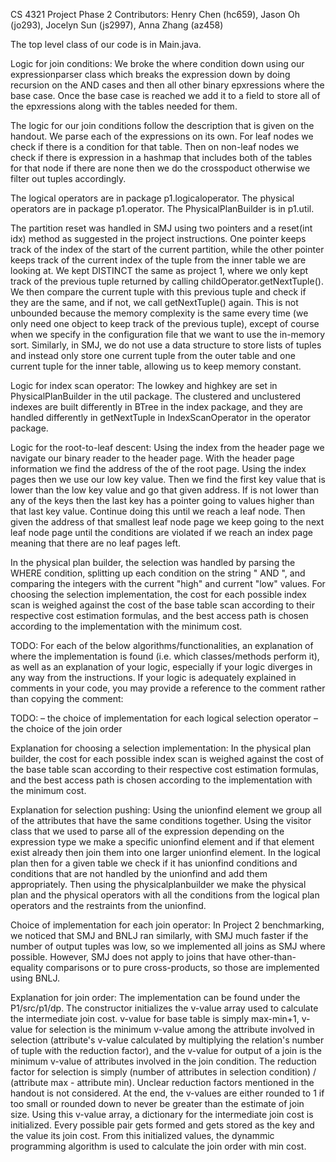 CS 4321 Project Phase 2 Contributors: Henry Chen (hc659), Jason Oh (jo293), Jocelyn Sun (js2997), Anna Zhang (az458)

The top level class of our code is in Main.java.

Logic for join conditions: We broke the where condition down using our expressionparser class which breaks the expression down by doing recursion on the AND cases and then all other binary epxressions where the base case. Once the base case is reached we add it to a field to store all of the epxressions along with the tables needed for them.

The logic for our join conditions follow the description that is given on the handout. We parse each of the expressions on its own. For leaf nodes we check if there is a condition for that table. Then on non-leaf nodes we check if there is expression in a hashmap that includes both of the tables for that node if there are none then we do the crosspoduct otherwise we filter out tuples accordingly.

The logical operators are in package p1.logicaloperator. The physical operators are in package p1.operator. The PhysicalPlanBuilder is in p1.util.

The partition reset was handled in SMJ using two pointers and a reset(int idx) method as suggested in the project instructions. One pointer keeps track of the index of the start of the current partition, while the other pointer keeps track of the current index of the tuple from the inner table we are looking at. We kept DISTINCT the same as project 1, where we only kept track of the previous tuple returned by calling childOperator.getNextTuple(). We then compare the current tuple with this previous tuple and check if they are the same, and if not, we call getNextTuple() again. This is not unbounded because the memory complexity is the same every time (we only need one object to keep track of the previous tuple), except of course when we specify in the configuration file that we want to use the in-memory sort. Similarly, in SMJ, we do not use a data structure to store lists of tuples and instead only store one current tuple from the outer table and one current tuple for the inner table, allowing us to keep memory constant.

Logic for index scan operator: The lowkey and highkey are set in PhysicalPlanBuilder in the util package. The clustered and unclustered indexes are built differently in BTree in the index package, and they are handled differently in getNextTuple in IndexScanOperator in the operator package.

Logic for the root-to-leaf descent: Using the index from the header page we navigate our binary reader to the header page. With the header page information we find the address of the of the root page. Using the index pages then we use our low key value. Then we find the first key value that is lower than the low key value and go that given address. If is not lower than any of the keys then the last key has a pointer going to values higher than that last key value. Continue doing this until we reach a leaf node. Then given the address of that smallest leaf node page we keep going to the next leaf node page until the conditions are violated if we reach an index page meaning that there are no leaf pages left.

In the physical plan builder, the selection was handled by parsing the WHERE condition, splitting up each condition on the string " AND ", and comparing the integers with the current "high" and current "low" values. For choosing the selection implementation, the cost for each possible index scan is weighed against the cost of the base table scan according to their respective cost estimation formulas, and the best access path is chosen according to the implementation with the minimum cost.  

TODO: For each of the below algorithms/functionalities, an explanation of where the implementation is found (i.e. which classes/methods perform it), as well as an explanation of your logic, especially if your logic diverges in any way from the instructions. If your logic is adequately explained in comments in your code, you may provide a reference to the comment rather than copying the comment:

TODO:
– the choice of implementation for each logical selection operator
– the choice of the join order

Explanation for choosing a selection implementation: In the physical plan builder, the cost for each possible index scan is weighed against the cost of the base table scan according to their respective cost estimation formulas, and the best access path is chosen according to the implementation with the minimum cost.  


Explanation for selection pushing: Using the unionfind element we group all of the attributes that have the same conditions together. Using the visitor class that we used to parse all of the expression depending on the expression type we make a specific unionfind element and if that element exist already then join them into one larger unionfind element. In the logical plan then for a given table we check if it has unionfind conditions and conditions that are not handled by the unionfind and add them appropriately. Then using the physicalplanbuilder we make the physical plan and the physical operators with all the conditions from the logical plan operators and the restraints from the unionfind.

Choice of implementation for each join operator: In Project 2 benchmarking, we noticed that SMJ and BNLJ ran similarly, with SMJ much faster if the number of output tuples was low, so we implemented all joins as SMJ where possible. However, SMJ does not apply to joins that have other-than-equality comparisons or to pure cross-products, so those are implemented using BNLJ.

Explanation for join order: The implementation can be found under the P1/src/p1/dp. The constructor initializes the v-value array used to calculate the intermediate join cost. v-value for base table is simply max-min+1, v-value for selection is the minimum v-value among the attribute involved in selection (attribute's v-value calculated by multiplying the relation's number of tuple with the reduction factor), and the v-value for output of a join is the minimum v-value of attributes involved in the join condition. The reduction factor for selection is simply (number of attributes in selection condition) / (attribute max - attribute min). Unclear reduction factors mentioned in the handout is not considered. At the end, the v-values are either rounded to 1 if too small or rounded down to never be greater than the estimate of join size. Using this v-value array, a dictionary for the intermediate join cost is initialized. Every possible pair gets formed and gets stored as the key and the value its join cost. From this initialized values, the dynammic programming algorithm is used to calculate the join order with min cost.
